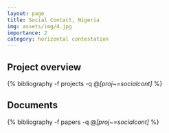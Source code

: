 ```yaml
---
layout: page
title: Social Contact, Nigeria
img: assets/img/4.jpg
importance: 2
category: horizontal contestation
---
```


## Project overview

<div class="publications">

  {% bibliography -f projects -q @*[proj~=socialcont]* %}

</div>

## Documents

<div class="publications">

  {% bibliography -f papers -q @*[proj~=socialcont]* %}

</div>


